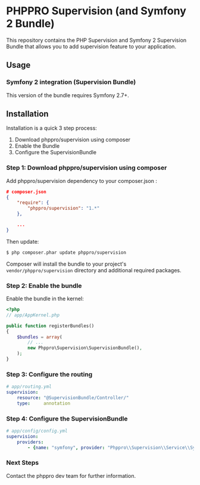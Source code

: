 # PHPPRO Supervision (and Symfony 2 Bundle)

This repository contains the PHP Supervision and Symfony 2 Supervision Bundle that allows you to add supervision feature to your application.

## Usage

### Symfony 2 integration (Supervision Bundle)

This version of the bundle requires Symfony 2.7+.

## Installation

Installation is a quick 3 step process:

1. Download phppro/supervision using composer
2. Enable the Bundle
3. Configure the SupervisionBundle

### Step 1: Download phppro/supervision using composer

Add phppro/supervision dependency to your composer.json :

```json
# composer.json
{
    "require": {
        "phppro/supervision": "1.*"
    },

    ...
}
```

Then update:

``` bash
$ php composer.phar update phppro/supervision
```

Composer will install the bundle to your project's `vendor/phppro/supervision` directory and additional required
packages.

### Step 2: Enable the bundle

Enable the bundle in the kernel:

``` php
<?php
// app/AppKernel.php

public function registerBundles()
{
    $bundles = array(
        // ...
        new Phppro\Supervision\SupervisionBundle(),
    );
}
```

### Step 3: Configure the routing

``` yaml
# app/routing.yml
supervision:
    resource: "@SupervisionBundle/Controller/"
    type:     annotation
```

### Step 4: Configure the SupervisionBundle

``` yaml
# app/config/config.yml
supervision:
    providers:
        - {name: "symfony", provider: "Phppro\\Supervision\\Service\\SymfonyDataProvider"}
```

### Next Steps

Contact the phppro dev team for further information.
